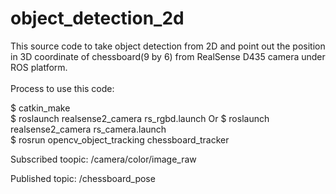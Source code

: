 # object_detection_2d
This source code to take object detection from 2D and point out the position in 3D coordinate of chessboard(9 by 6) from RealSense D435 camera under ROS platform.<br>
 <br>
Process to use this code: <br>

 $ catkin_make <br>
 $ roslaunch realsense2_camera rs_rgbd.launch Or $ roslaunch realsense2_camera rs_camera.launch<br> 
 $ rosrun opencv_object_tracking chessboard_tracker


Subscribed toopic: /camera/color/image_raw

Published topic: /chessboard_pose
